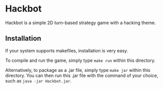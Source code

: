 # Hackbot

Hackbot is a simple 2D turn-based strategy game with a hacking theme.

## Installation

If your system supports makefiles, installation is very easy.

To compile and run the game, simply type ```make run``` within this directory.

Alternatively, to package as a .jar file, simply type ```make jar``` within this
directory. You can then run this .jar file with the command of your choice, such
as ```java -jar Hackbot.jar```.
